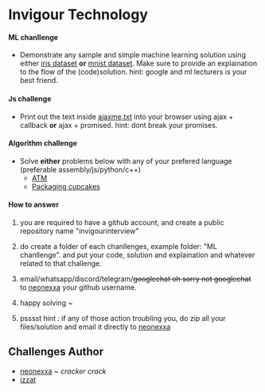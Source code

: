 # Invigour Technology

#### ML chanllenge

- Demonstrate any sample and simple machine learning solution using either [iris dataset][1] **or** [mnist dataset][2]. Make sure to provide an explaination to the flow of the (code)solution. hint: google and ml lecturers is your best friend.

#### Js challenge 

- Print out the text inside [ajaxme.txt][5] into your browser using ajax + callback **or** ajax + promised. hint: dont break your promises. 

#### Algorithm challenge

- Solve **either** problems below with any of your prefered language (preferable assembly/js/python/c++)
	- [ATM][3]
	- [Packaging cupcakes][4]

#### How to answer

1. you are required to have a github account, and create a public repository name "invigourinterview" 
2. do create a folder of each chanllenges, example folder: "ML chanllenge". and put your code, solution and explaination and whatever related to that challenge.
3. email/whatsapp/discord/telegram/~~googlechat oh sorry not googlechat~~ to [neonexxa][10] your github username.
4. happy solving ~

5. psssst hint : if any of those action troubling you, do zip all your files/solution and email it directly to [neonexxa][10]

## Challenges Author
- [neonexxa][10] ~ *cracker crack*
- [izzat][9]






[1]: https://archive.ics.uci.edu/ml/datasets/iris
[2]: http://yann.lecun.com/exdb/mnist/
[3]: https://github.com/neonexxa/slurpslurp/blob/master/ac/ATM.pdf
[4]: https://github.com/neonexxa/slurpslurp/blob/master/ac/PC.pdf
[5]: https://github.com/neonexxa/slurpslurp/blob/master/ajaxme.txt

[9]: https://github.com/izzatinvigour
[10]: https://neonexxa.github.io/resume/